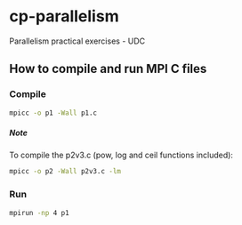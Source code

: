 # cp-parallelism

Parallelism practical exercises - UDC

## How to compile and run MPI C files

### Compile
```bash
mpicc -o p1 -Wall p1.c
```
##### Note

To compile the p2v3.c (pow, log and ceil functions included):
```bash
mpicc -o p2 -Wall p2v3.c -lm
```

### Run 
```bash
mpirun -np 4 p1
```
